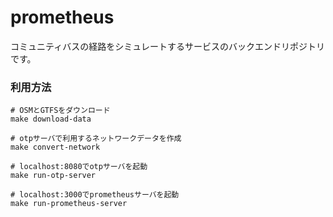 # prometheus

コミュニティバスの経路をシミュレートするサービスのバックエンドリポジトリです。

### 利用方法
```
# OSMとGTFSをダウンロード
make download-data

# otpサーバで利用するネットワークデータを作成
make convert-network

# localhost:8080でotpサーバを起動
make run-otp-server

# localhost:3000でprometheusサーバを起動
make run-prometheus-server
```